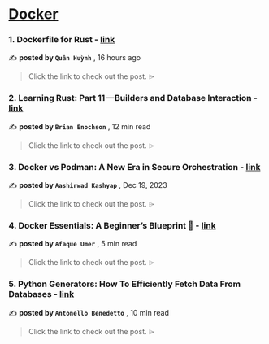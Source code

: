 
<h1><a href=https://medium.com/tag/docker/recommended target="_blank" rel="noopener noreferrer">Docker</a></h1>
<h3>1. Dockerfile for Rust - <a href=https://medium.com/@hmquan08011996/dockerfile-for-rust-6d13dadca84d?source=tag_recommended_feed---------0-84----------docker----------2f65ae67_e1ff_4ecb_8d0e_9d5c584782e7------- target="_blank" rel="noopener noreferrer">link</a></h3>

✍️ **posted by `Quân Huỳnh`** <date> , 16 hours ago</date>

<blockquote>Click the link to check out the post. ⌲</blockquote>

<h3>2. Learning Rust: Part 11 — Builders and Database Interaction - <a href=https://medium.com/gitconnected/learning-rust-part-11-builders-and-database-interaction-2c1f3207b6a2?source=tag_recommended_feed---------1-107----------docker----------2f65ae67_e1ff_4ecb_8d0e_9d5c584782e7------- target="_blank" rel="noopener noreferrer">link</a></h3>

✍️ **posted by `Brian Enochson`** <date> , 12 min read</date>

<blockquote>Click the link to check out the post. ⌲</blockquote>

<h3>3. Docker vs Podman: A New Era in Secure Orchestration - <a href=https://medium.com/gitconnected/docker-vs-podman-a-new-era-in-secure-orchestration-957ea2123098?source=tag_recommended_feed---------2-85----------docker----------2f65ae67_e1ff_4ecb_8d0e_9d5c584782e7------- target="_blank" rel="noopener noreferrer">link</a></h3>

✍️ **posted by `Aashirwad Kashyap`** <date> , Dec 19, 2023</date>

<blockquote>Click the link to check out the post. ⌲</blockquote>

<h3>4. Docker Essentials: A Beginner’s Blueprint 🐳 - <a href=https://medium.com/@afaqueumer/docker-essentials-a-beginners-blueprint-30b688e76475?source=tag_recommended_feed---------3-84----------docker----------2f65ae67_e1ff_4ecb_8d0e_9d5c584782e7------- target="_blank" rel="noopener noreferrer">link</a></h3>

✍️ **posted by `Afaque Umer`** <date> , 5 min read</date>

<blockquote>Click the link to check out the post. ⌲</blockquote>

<h3>5. Python Generators: How To Efficiently Fetch Data From Databases - <a href=https://medium.com/gitconnected/python-generators-how-to-efficiently-fetch-data-from-databases-25f1947f56c0?source=tag_recommended_feed---------4-107----------docker----------2f65ae67_e1ff_4ecb_8d0e_9d5c584782e7------- target="_blank" rel="noopener noreferrer">link</a></h3>

✍️ **posted by `Antonello Benedetto`** <date> , 10 min read</date>

<blockquote>Click the link to check out the post. ⌲</blockquote>

